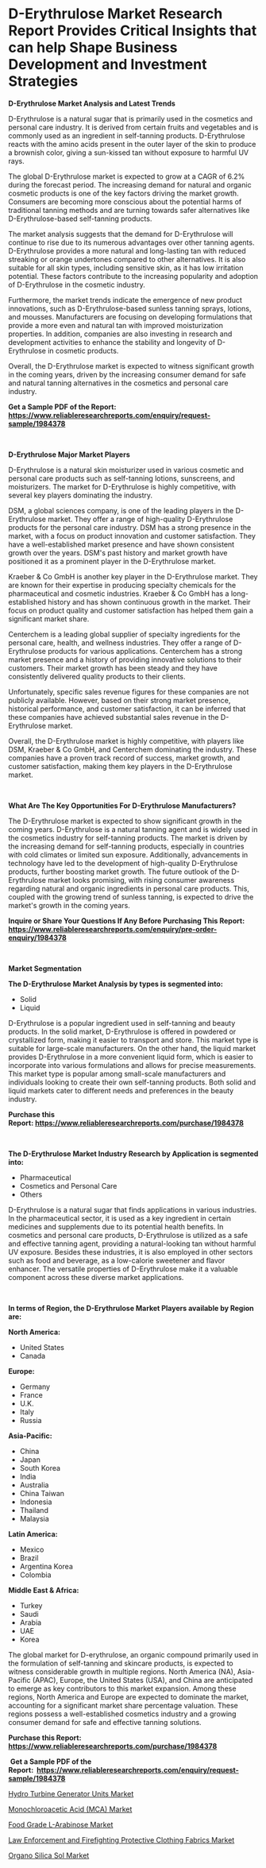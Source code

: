 <p><h1>D-Erythrulose Market Research Report Provides Critical Insights that can help Shape Business Development and Investment Strategies</h1></p><p><strong>D-Erythrulose Market Analysis and Latest Trends</strong></p>
<p><p>D-Erythrulose is a natural sugar that is primarily used in the cosmetics and personal care industry. It is derived from certain fruits and vegetables and is commonly used as an ingredient in self-tanning products. D-Erythrulose reacts with the amino acids present in the outer layer of the skin to produce a brownish color, giving a sun-kissed tan without exposure to harmful UV rays.</p><p>The global D-Erythrulose market is expected to grow at a CAGR of 6.2% during the forecast period. The increasing demand for natural and organic cosmetic products is one of the key factors driving the market growth. Consumers are becoming more conscious about the potential harms of traditional tanning methods and are turning towards safer alternatives like D-Erythrulose-based self-tanning products.</p><p>The market analysis suggests that the demand for D-Erythrulose will continue to rise due to its numerous advantages over other tanning agents. D-Erythrulose provides a more natural and long-lasting tan with reduced streaking or orange undertones compared to other alternatives. It is also suitable for all skin types, including sensitive skin, as it has low irritation potential. These factors contribute to the increasing popularity and adoption of D-Erythrulose in the cosmetic industry.</p><p>Furthermore, the market trends indicate the emergence of new product innovations, such as D-Erythrulose-based sunless tanning sprays, lotions, and mousses. Manufacturers are focusing on developing formulations that provide a more even and natural tan with improved moisturization properties. In addition, companies are also investing in research and development activities to enhance the stability and longevity of D-Erythrulose in cosmetic products.</p><p>Overall, the D-Erythrulose market is expected to witness significant growth in the coming years, driven by the increasing consumer demand for safe and natural tanning alternatives in the cosmetics and personal care industry.</p></p>
<p><strong>Get a Sample PDF of the Report:&nbsp; <a href="https://www.reliableresearchreports.com/enquiry/request-sample/1984378">https://www.reliableresearchreports.com/enquiry/request-sample/1984378</a></strong></p>
<p>&nbsp;</p>
<p><strong>D-Erythrulose Major Market Players</strong></p>
<p><p>D-Erythrulose is a natural skin moisturizer used in various cosmetic and personal care products such as self-tanning lotions, sunscreens, and moisturizers. The market for D-Erythrulose is highly competitive, with several key players dominating the industry.</p><p>DSM, a global sciences company, is one of the leading players in the D-Erythrulose market. They offer a range of high-quality D-Erythrulose products for the personal care industry. DSM has a strong presence in the market, with a focus on product innovation and customer satisfaction. They have a well-established market presence and have shown consistent growth over the years. DSM's past history and market growth have positioned it as a prominent player in the D-Erythrulose market.</p><p>Kraeber & Co GmbH is another key player in the D-Erythrulose market. They are known for their expertise in producing specialty chemicals for the pharmaceutical and cosmetic industries. Kraeber & Co GmbH has a long-established history and has shown continuous growth in the market. Their focus on product quality and customer satisfaction has helped them gain a significant market share.</p><p>Centerchem is a leading global supplier of specialty ingredients for the personal care, health, and wellness industries. They offer a range of D-Erythrulose products for various applications. Centerchem has a strong market presence and a history of providing innovative solutions to their customers. Their market growth has been steady and they have consistently delivered quality products to their clients.</p><p>Unfortunately, specific sales revenue figures for these companies are not publicly available. However, based on their strong market presence, historical performance, and customer satisfaction, it can be inferred that these companies have achieved substantial sales revenue in the D-Erythrulose market.</p><p>Overall, the D-Erythrulose market is highly competitive, with players like DSM, Kraeber & Co GmbH, and Centerchem dominating the industry. These companies have a proven track record of success, market growth, and customer satisfaction, making them key players in the D-Erythrulose market.</p></p>
<p>&nbsp;</p>
<p><strong>What Are The Key Opportunities For D-Erythrulose Manufacturers?</strong></p>
<p><p>The D-Erythrulose market is expected to show significant growth in the coming years. D-Erythrulose is a natural tanning agent and is widely used in the cosmetics industry for self-tanning products. The market is driven by the increasing demand for self-tanning products, especially in countries with cold climates or limited sun exposure. Additionally, advancements in technology have led to the development of high-quality D-Erythrulose products, further boosting market growth. The future outlook of the D-Erythrulose market looks promising, with rising consumer awareness regarding natural and organic ingredients in personal care products. This, coupled with the growing trend of sunless tanning, is expected to drive the market's growth in the coming years.</p></p>
<p><strong>Inquire or Share Your Questions If Any Before Purchasing This Report: <a href="https://www.reliableresearchreports.com/enquiry/pre-order-enquiry/1984378">https://www.reliableresearchreports.com/enquiry/pre-order-enquiry/1984378</a></strong></p>
<p>&nbsp;</p>
<p><strong>Market Segmentation</strong></p>
<p><strong>The D-Erythrulose Market Analysis by types is segmented into:</strong></p>
<p><ul><li>Solid</li><li>Liquid</li></ul></p>
<p><p>D-Erythrulose is a popular ingredient used in self-tanning and beauty products. In the solid market, D-Erythrulose is offered in powdered or crystallized form, making it easier to transport and store. This market type is suitable for large-scale manufacturers. On the other hand, the liquid market provides D-Erythrulose in a more convenient liquid form, which is easier to incorporate into various formulations and allows for precise measurements. This market type is popular among small-scale manufacturers and individuals looking to create their own self-tanning products. Both solid and liquid markets cater to different needs and preferences in the beauty industry.</p></p>
<p><strong>Purchase this Report:&nbsp;<a href="https://www.reliableresearchreports.com/purchase/1984378">https://www.reliableresearchreports.com/purchase/1984378</a></strong></p>
<p>&nbsp;</p>
<p><strong>The D-Erythrulose Market Industry Research by Application is segmented into:</strong></p>
<p><ul><li>Pharmaceutical</li><li>Cosmetics and Personal Care</li><li>Others</li></ul></p>
<p><p>D-Erythrulose is a natural sugar that finds applications in various industries. In the pharmaceutical sector, it is used as a key ingredient in certain medicines and supplements due to its potential health benefits. In cosmetics and personal care products, D-Erythrulose is utilized as a safe and effective tanning agent, providing a natural-looking tan without harmful UV exposure. Besides these industries, it is also employed in other sectors such as food and beverage, as a low-calorie sweetener and flavor enhancer. The versatile properties of D-Erythrulose make it a valuable component across these diverse market applications.</p></p>
<p>&nbsp;</p>
<p><strong>In terms of Region, the D-Erythrulose Market Players available by Region are:</strong></p>
<p>
    <p> <strong> North America: </strong>
        <ul>
            <li>United States</li>
            <li>Canada</li>
        </ul>
        </p> 
    <p> <strong> Europe: </strong>
        <ul>
            <li>Germany</li>
            <li>France</li>
            <li>U.K.</li>
            <li>Italy</li>
            <li>Russia</li>
        </ul>
        </p> 
    <p> <strong> Asia-Pacific: </strong>
        <ul>
            <li>China</li>
            <li>Japan</li>
            <li>South Korea</li>
            <li>India</li>
            <li>Australia</li>
            <li>China Taiwan</li>
            <li>Indonesia</li>
            <li>Thailand</li>
            <li>Malaysia</li>
        </ul>
        </p> 
    <p> <strong> Latin America: </strong>
        <ul>
            <li>Mexico</li>
            <li>Brazil</li>
            <li>Argentina Korea</li>
            <li>Colombia</li>
        </ul>
        </p> 
    <p> <strong> Middle East & Africa: </strong>
        <ul>
            <li>Turkey</li>
            <li>Saudi</li>
            <li>Arabia</li>
            <li>UAE</li>
            <li>Korea</li>
        </ul>
    </p>
    </p>
<p><p>The global market for D-erythrulose, an organic compound primarily used in the formulation of self-tanning and skincare products, is expected to witness considerable growth in multiple regions. North America (NA), Asia-Pacific (APAC), Europe, the United States (USA), and China are anticipated to emerge as key contributors to this market expansion. Among these regions, North America and Europe are expected to dominate the market, accounting for a significant market share percentage valuation. These regions possess a well-established cosmetics industry and a growing consumer demand for safe and effective tanning solutions.</p></p>
<p><strong>Purchase this Report: <a href="https://www.reliableresearchreports.com/purchase/1984378">https://www.reliableresearchreports.com/purchase/1984378</a></strong></p>
<p>&nbsp;<strong>Get a Sample PDF of the Report:&nbsp;&nbsp;<a href="https://www.reliableresearchreports.com/enquiry/request-sample/1984378">https://www.reliableresearchreports.com/enquiry/request-sample/1984378</a></strong></p>
<p><strong></strong></p>
<p><p><a href="https://issuu.com/reportprime-2/docs/hydro-turbine-generator-units-market-size-2030.ppt">Hydro Turbine Generator Units Market</a></p><p><a href="https://github.com/Chiragrp24/Market-Research-Report-List-2/blob/main/monochloroacetic-acid-mca-market.md">Monochloroacetic Acid (MCA) Market</a></p><p><a href="https://issuu.com/reportprime-2/docs/food-grade-l-arabinose-market-size-2030.pptx">Food Grade L-Arabinose Market</a></p><p><a href="https://github.com/Chiragrp23/Market-Research-Report-List-2/blob/main/law-enforcement-and-firefighting-protective-clothing-fabrics-market.md">Law Enforcement and Firefighting Protective Clothing Fabrics Market</a></p><p><a href="https://issuu.com/reportprime-2/docs/organo-silica-sol-market-size-2030.pptx">Organo Silica Sol Market</a></p></p>